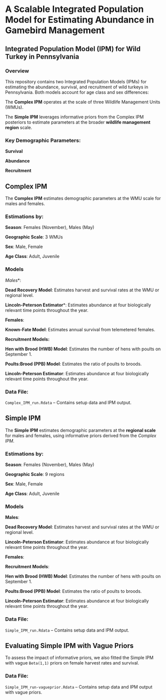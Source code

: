 # A Scalable Integrated Population Model for Estimating Abundance in Gamebird Management

## Integrated Population Model (IPM) for Wild Turkey in Pennsylvania

### Overview

This repository contains two Integrated Population Models (IPMs) for estimating the abundance, survival, and recruitment of wild turkeys in Pennsylvania. Both models account for age class and sex differences:

The **Complex IPM** operates at the scale of three Wildlife Management Units (WMUs).

The **Simple IPM** leverages informative priors from the Complex IPM posteriors to estimate parameters at the broader **wildlife management region** scale.

### Key Demographic Parameters:

**Survival**

**Abundance**

**Recruitment**

## Complex IPM

The **Complex IPM** estimates demographic parameters at the WMU scale for males and females.

### Estimations by:

**Season**: Females (November), Males (May)

**Geographic Scale**: 3 WMUs

**Sex**: Male, Female

**Age Class**: Adult, Juvenile

### Models

*Males**:

**Dead Recovery Model**: Estimates harvest and survival rates at the WMU or regional level.

**Lincoln-Peterson Estimator***: Estimates abundance at four biologically relevant time points throughout the year.

**Females**:

**Known-Fate Model**: Estimates annual survival from telemetered females.

**Recruitment Models:**

**Hen with Brood (HWB) Model**: Estimates the number of hens with poults on September 1.

**Poults:Brood (PPB) Model**: Estimates the ratio of poults to broods.

**Lincoln-Peterson Estimator**: Estimates abundance at four biologically relevant time points throughout the year.

### Data File:

`Complex_IPM_run.Rdata` – Contains setup data and IPM output.

## Simple IPM

The **Simple IPM** estimates demographic parameters at the **regional scale** for males and females, using informative priors derived from the *Complex IPM*.

### Estimations by:

**Season**: Females (November), Males (May)

**Geographic Scale**: 9 regions

**Sex**: Male, Female

**Age Class**: Adult, Juvenile

### Models

**Males**:

**Dead Recovery Model**: Estimates harvest and survival rates at the WMU or regional level.

**Lincoln-Peterson Estimator**: Estimates abundance at four biologically relevant time points throughout the year.

**Females**:

**Recruitment Models**:

**Hen with Brood (HWB) Model**: Estimates the number of hens with poults on September 1.

**Poults:Brood (PPB) Model**: Estimates the ratio of poults to broods.

**Lincoln-Peterson Estimator**: Estimates abundance at four biologically relevant time points throughout the year.

### Data File:

`Simple_IPM_run.Rdata` – Contains setup data and IPM output.

## Evaluating Simple IPM with Vague Priors

To assess the impact of informative priors, we also fitted the Simple IPM with vague `Beta(1,1)` priors on female harvest rates and survival.

### Data File:

`Simple_IPM_run-vagueprior.Rdata` – Contains setup data and IPM output with vague priors.